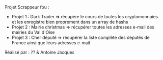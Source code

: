 Projet Scrappeur fou : 
- Projet 1 : Dark Trader => récupère le cours de toutes les cryptomonnaies et les enregistre bien proprement dans un array de hashs
- Projet 2 : Mairie christmas => récupérer toutes les adresses e-mail des mairies du Val d'Oise
- Projet 3 : Cher député => récupérer la liste complète des députés de France ainsi que leurs adresses e-mail

Réalisé par : ?? & Antoine Jacques